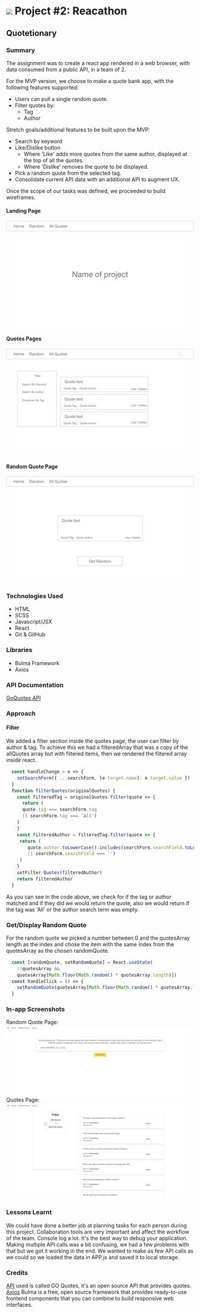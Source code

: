 # ![](https://ga-dash.s3.amazonaws.com/production/assets/logo-9f88ae6c9c3871690e33280fcf557f33.png) Project #2: Reacathon

## Quotetionary 

### Summary

The assignment was to create a react app rendered in a web browser, with data consumed from a public API, in a team of 2.

For the MVP version, we choose to make a quote bank app, with the following features supported:
- Users can pull a single random quote.
- Filter quotes by:
  - Tag
  - Author 

Stretch goals/additional features to be built upon the MVP:
- Search by keyword
- Like/Dislike button
  - Where 'Like' adds more quotes from the same author, displayed at the top of all the quotes.
  - Where 'Dislike' removes the quote to be displayed.
- Pick a random quote from the selected tag.
- Consolidate current API data with an additional API to augment UX.

Once the scope of our tasks was defined, we proceeded to build wireframes.

#### Landing Page
![Landing Page](./screenshots/LandingPage.png "Home Page")
#### Quotes Pages
![Quotes Pages](./screenshots/AllQuotes.png "Quotes Page")
#### Random Quote Page
![Random Quote Page](./screenshots/RandomQuote.png "Random Quote Page")

### Technologies Used
- HTML
- SCSS
- Javascript/JSX
- React
- Git & GitHub

### Libraries
- Bulma Framework
- Axios

### API Documentation
[GoQuotes API](https://goquotes.docs.apiary.io/#)

### Approach

#### Filter
We added a filter section inside the quotes page, the user can filter by author & tag. To achieve this we had a filteredArray that was a copy of the allQuotes array but with filtered items, then we rendered the filtered array inside react.
```js
  const handleChange = e => {
    setSearchForm({ ...searchForm, [e.target.name]: e.target.value })
  }
  function filterQuotes(originalQuotes) {
    const filteredTag = originalQuotes.filter(quote => {
      return (
      quote.tag === searchForm.tag 
      || searchForm.tag === 'All')
    )
    }
    const filteredAuthor = filteredTag.filter(quote => {
     return (
        quote.author.toLowerCase().includes(searchForm.searchField.toLowerCase()) 
        || searchForm.searchField === '')
     )
    }
    setFilter Quotes(filteredAuthor)
    return filteredAuthor
  }
```
As you can see in the code above, we check for if the tag or author matched and if they did we would return the quote, also we would return if the tag was 'All' or the author search term was empty.

### Get/Display Random Quote
For the random quote we picked a number between 0 and the quotesArray length as the index and chose the item with the same index from the quotesArray as the chosen randomQuote.
```js
  const [randomQuote, setRandomQuote] = React.useState(
    !!quotesArray &&
    quotesArray[Math.floor(Math.random() * quotesArray.length)])
  const handleClick = () => {
    setRandomQuote(quotesArray[Math.floor(Math.random() * quotesArray.length)])
  }
```

### In-app Screenshots
Random Quote Page:
![random quote page](./screenshots/randomPageScreenshot.png "random quote page")
Quotes Page:
![Quotes page](./screenshots/quotesPageScreenshot.png "Quote page")

### Lessons Learnt
We could have done a better job at planning tasks for each person during this project.
Collaboration tools are very important and affect the workflow of the team. 
Console log a lot. It's the best way to debug your application. 
Making multiple API calls was a bit confusing, we had a few problems with that but we got it working in the end.
We wanted to make as few API calls as we could so we loaded the data in APP.js and saved it to local storage. 
### Credits
[API](https://goquotes.docs.apiary.io/) used is called GO Quotes, it's an open source API that provides quotes.
[Axios](https://bulma.io/documentation/overview/) Bulma is a free, open source framework that provides ready-to-use frontend components that you can combine to build responsive web interfaces.

